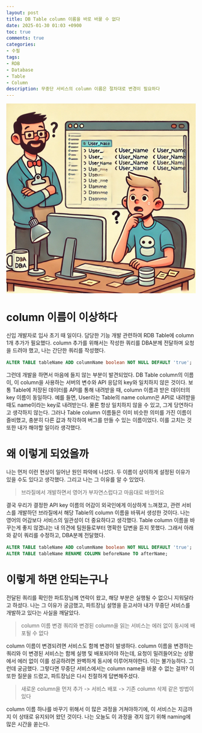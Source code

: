 ```yaml
---
layout: post
title: DB Table column 이름을 바로 바꿀 수 없다
date: 2025-01-30 01:03 +0900
toc: true
comments: true
categories:
- 수필
tags:
- RDB
- Database
- Table
- Column
description: 무중단 서비스의 column 이름은 절차대로 변경이 필요하다
---
```


![git](/assets/image/2025-01-30.webp)

# column 이름이 이상하다
신입 개발자로 입사 초기 때 일이다. 담당한 기능 개발 관련하여 RDB Table에 column 1개 추가가 필요했다. column 추가를 위해서는 작성한 쿼리를 DBA분께 전달하며 요청을 드려야 했고, 나는 간단한 쿼리를 작성했다.
```sql
ALTER TABLE tableName ADD columnName boolean NOT NULL DEFAULT 'true';
```
그런데 개발을 하면서 마음에 들지 않는 부분이 발견되었다. DB Table column의 이름이, 이 column을 사용하는 서버의 변수와 API 응답의 key와 일치하지 않은 것이다. 보통 Table에 저장된 데이터를 API를 통해 내려받을 때, column 이름과 받은 데이터의 key 이름이 동일하다. 예를 들면, User라는 Table의 name column은 API로 내려받을 때도 name이라는 key로 내려받는다.
물론 항상 일치하지 않을 수 있고, 그게 당연하다고 생각하지 않는다. 그러나 Table column 이름들은 이미 비슷한 의미를 가진 이름이 즐비했고, 충분히 다른 값과 착각하여 버그를 만들 수 있는 이름이었다. 이를 고치는 것 또한 내가 해야할 일이라 생각했다.

# 왜 이렇게 되었을까
나는 먼저 이런 현상이 일어난 원인 파악에 나섰다. 두 이름이 상이하게 설정된 이유가 있을 수도 있다고 생각했다. 그리고 나는 그 이유를 알 수 있었다.

> 브라질에서 개발하면서 영어가 부자연스럽다고 마음대로 바꿨어요

결국 우리가 결정한 API key 이름의 어감이 외국인에게 이상하게 느껴졌고, 관련 서비스를 개발하던 브라질에서 해당 Table의 column 이름을 바꿔서 생성한 것이다.
나는 영어의 어감보다 서비스의 일관성이 더 중요하다고 생각했다. Table column 이름을 바꾸는게 좋지 않겠냐는 내 의견에 팀원들로부터 명확한 답변을 듣지 못했다. 그래서 아래와 같이 쿼리를 수정하고, DBA분께 전달했다.
```sql
ALTER TABLE tableName ADD columnName boolean NOT NULL DEFAULT 'true';
ALTER TABLE tableName RENAME COLUMN beforeName TO afterName;
```

# 이렇게 하면 안되는구나
전달된 쿼리를 확인한 파트장님께 연락이 왔고, 해당 부분은 실행될 수 없으니 지워달라고 하셨다. 나는 그 이유가 궁금했고, 파트장님 설명을 듣고서야 내가 무중단 서비스를 개발하고 있다는 사실을 깨달았다.

> column 이름 변경 쿼리와 변경된 column을 읽는 서비스는 에러 없이 동시에 배포될 수 없다

column 이름이 변경되려면 서비스도 함께 변경이 발생하다. column 이름을 변경하는 쿼리와 이 변경된 서비스는 함께 실행 및 배포되어야 하는데, 요청이 밀려들어오는 상황에서 에러 없이 이를 성공하려면 완벽하게 동시에 이루어져야한다. 이는 불가능하다.
그런데 궁금했다. 그렇다면 무중단 서비스에서는 column name을 바꿀 수 없는 걸까? 이 또한 질문을 드렸고, 파트장님은 다시 친절하게 답변해주셨다.

> 새로운 column을 먼저 추가 -> 서비스 배포 -> 기존 column 삭제 같은 방법이 있다

column 이름 하나를 바꾸기 위해서 이 많은 과정을 거쳐야하기에, 이 서비스는 지금까지 이 상태로 유지되어 왔던 것이다. 나는 오늘도 이 과정을 겪지 않기 위해 naming에 많은 시간을 쏟는다.